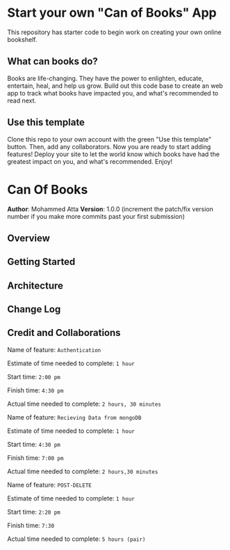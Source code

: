 # Start your own "Can of Books" App

This repository has starter code to begin work on creating your own online bookshelf.

## What can books do?

Books are life-changing. They have the power to enlighten, educate, entertain, heal, and help us grow. Build out this code base to create an web app to track what books have impacted you, and what's recommended to read next.

## Use this template

Clone this repo to your own account with the green "Use this template" button. Then, add any collaborators. Now you are ready to start adding features! Deploy your site to let the world know which books have had the greatest impact on you, and what's recommended. Enjoy!

# Can Of Books

**Author**: Mohammed Atta
**Version**: 1.0.0 (increment the patch/fix version number if you make more commits past your first submission)

## Overview
<!-- Provide a high level overview of what this application is and why you are building it, beyond the fact that it's an assignment for this class. (i.e. What's your problem domain?) -->

## Getting Started
<!-- What are the steps that a user must take in order to build this app on their own machine and get it running? -->

## Architecture
<!-- Provide a detailed description of the application design. What technologies (languages, libraries, etc) you're using, and any other relevant design information. -->

## Change Log
<!-- Use this area to document the iterative changes made to your application as each feature is successfully implemented. Use time stamps. Here's an example:

01-01-2001 4:59pm - Application now has a fully-functional express server, with a GET route for the location resource. -->

## Credit and Collaborations
<!-- Give credit (and a link) to other people or resources that helped you build this application. -->

Name of feature: `Authentication`

Estimate of time needed to complete: `1 hour`

Start time: `2:00 pm`

Finish time: `4:30 pm`

Actual time needed to complete: `2 hours, 30 minutes`

Name of feature: `Recieving Data from mongoDB `

Estimate of time needed to complete: `1 hour`

Start time: `4:30 pm`

Finish time: `7:00 pm`

Actual time needed to complete: `2 hours,30 minutes`

Name of feature: `POST-DELETE`

Estimate of time needed to complete: `1 hour`

Start time: `2:20 pm`

Finish time: `7:30`

Actual time needed to complete: `5 hours (pair)`
